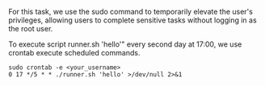 For this task, we use the sudo command to temporarily elevate the user's privileges, allowing users to complete sensitive tasks without logging in as the root user.

To execute script runner.sh 'hello'" every second day at 17:00, we use crontab execute scheduled commands.
```
sudo crontab -e <your_username>
0 17 */5 * * ./runner.sh 'hello' >/dev/null 2>&1
```

